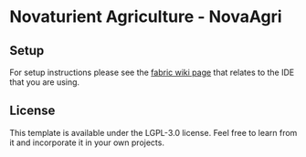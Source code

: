 # Novaturient Agriculture - NovaAgri

## Setup

For setup instructions please see the [fabric wiki page](https://fabricmc.net/wiki/tutorial:setup) that relates to the IDE that you are using.

## License

This template is available under the LGPL-3.0 license. Feel free to learn from it and incorporate it in your own projects.
